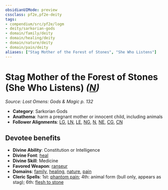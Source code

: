 ```yaml
---
obsidianUIMode: preview
cssclass: pf2e,pf2e-deity
tags:
- compendium/src/pf2e/logm
- deity/sarkorian-gods
- domain/family/deity
- domain/healing/deity
- domain/nature/deity
- domain/pain/deity
aliases: ["Stag Mother of the Forest of Stones", "She Who Listens"]
---
```

# Stag Mother of the Forest of Stones (She Who Listens) *([N](/rules/traits/neutral-b1.md))*  
*Source: Lost Omens: Gods & Magic p. 132*  

- **Category**: Sarkorian Gods
- **Anathema**: harm a pregnant mother or innocent child, including animals
- **Follower Alignments**: [LG](/rules/traits/lawful-goo-b1.md), [LN](/rules/traits/lawful-neutral-b1.md), [LE](/rules/traits/lawful-evil-b1.md), [NG](/rules/traits/neutral-good-b1.md), [N](/rules/traits/neutral-b1.md), [NE](/rules/traits/neutral-evil-b1.md), [CG](/rules/traits/chaotic-good-b1.md), [CN](/rules/traits/chaotic-neutral-b1.md)

## Devotee benefits

- **Divine Ability**: Constitution or Intelligence
- **Divine Font**: [heal](/compendium/spells/heal.md)
- **Divine Skill**: Medicine
- **Favored Weapon**: [ranseur](/compendium/equipment/items/ranseur.md)
- **Domains**: [family](/compendium/setting/domains.md#Family), [healing](/compendium/setting/domains.md#Healing), [nature](/compendium/setting/domains.md#Nature), [pain](/compendium/setting/domains.md#Pain)
- **Cleric Spells**: 1st: [phantom pain](/compendium/spells/phantom-pain.md); 4th: animal form (bull only, appears as stag); 6th: [flesh to stone](/compendium/spells/flesh-to-stone.md)